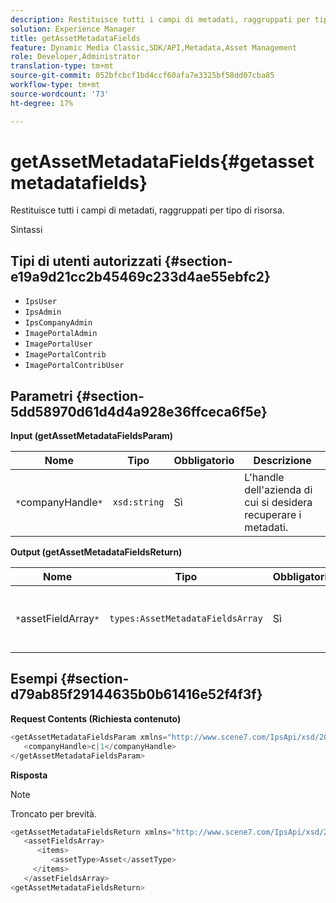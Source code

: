 ```yaml
---
description: Restituisce tutti i campi di metadati, raggruppati per tipo di risorsa.
solution: Experience Manager
title: getAssetMetadataFields
feature: Dynamic Media Classic,SDK/API,Metadata,Asset Management
role: Developer,Administrator
translation-type: tm+mt
source-git-commit: 052bfcbcf1bd4ccf60afa7e3325bf58dd07cba85
workflow-type: tm+mt
source-wordcount: '73'
ht-degree: 17%

---
```



# getAssetMetadataFields{#getassetmetadatafields}

Restituisce tutti i campi di metadati, raggruppati per tipo di risorsa.

Sintassi

## Tipi di utenti autorizzati {#section-e19a9d21cc2b45469c233d4ae55ebfc2}

* `IpsUser`
* `IpsAdmin`
* `IpsCompanyAdmin`
* `ImagePortalAdmin`
* `ImagePortalUser`
* `ImagePortalContrib`
* `ImagePortalContribUser`

## Parametri {#section-5dd58970d61d4d4a928e36ffceca6f5e}

**Input (getAssetMetadataFieldsParam)**

| Nome | Tipo | Obbligatorio | Descrizione |
|---|---|---|---|
| `*`companyHandle`*` | `xsd:string` | Sì | L&#39;handle dell&#39;azienda di cui si desidera recuperare i metadati. |

**Output (getAssetMetadataFieldsReturn)**

| Nome | Tipo | Obbligatorio | Descrizione |
|---|---|---|---|
| `*`assetFieldArray`*` | `types:AssetMetadataFieldsArray` | Sì | Array di campi di metadati, per tipo di risorsa. |

## Esempi {#section-d79ab85f29144635b0b61416e52f4f3f}

**Request Contents (Richiesta contenuto)**

```java
<getAssetMetadataFieldsParam xmlns="http://www.scene7.com/IpsApi/xsd/2009-07-31">
   <companyHandle>c|1</companyHandle>
</getAssetMetadataFieldsParam>
```

**Risposta**

>[!NOTE]
>
>Troncato per brevità.

```java
<getAssetMetadataFieldsReturn xmlns="http://www.scene7.com/IpsApi/xsd/2009-07-31">
   <assetFieldsArray>
      <items>
         <assetType>Asset</assetType>
     </items>
   </assetFieldsArray>
<getAssetMetadataFieldsReturn>
```

